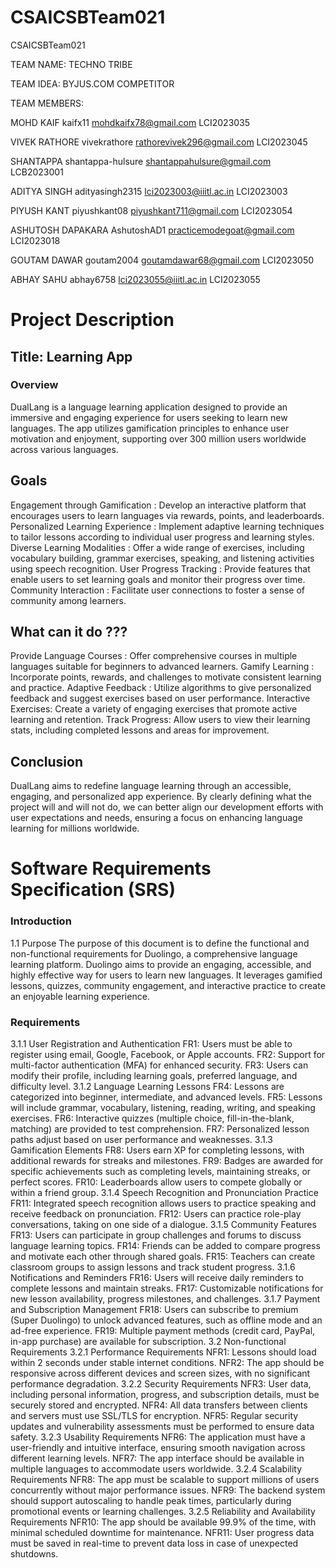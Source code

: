 # CSAICSBTeam021
CSAICSBTeam021

TEAM NAME:   TECHNO TRIBE

TEAM IDEA: BYJUS.COM COMPETITOR

TEAM MEMBERS:

MOHD KAIF kaifx11 mohdkaifx78@gmail.com LCI2023035

VIVEK RATHORE vivekrathore  rathorevivek296@gmail.com LCI2023045

SHANTAPPA  shantappa-hulsure shantappahulsure@gmail.com LCB2023001

ADITYA SINGH adityasingh2315 lci2023003@iiitl.ac.in LCI2023003

PIYUSH KANT piyushkant08 piyushkant711@gmail.com LCI2023054

ASHUTOSH DAPAKARA AshutoshAD1 practicemodegoat@gmail.com LCI2023018

GOUTAM DAWAR goutam2004 goutamdawar68@gmail.com LCI2023050

ABHAY SAHU abhay6758 lci2023055@iiitl.ac.in LCI2023055


# Project Description 

## Title: Learning App

### Overview
DualLang is a language learning application designed to provide an immersive and engaging experience for users seeking to learn new languages. The app utilizes gamification principles to enhance user motivation and enjoyment, supporting over 300 million users worldwide across various languages.

## Goals

Engagement through Gamification : Develop an interactive platform that encourages users to learn languages via rewards, points, and leaderboards.
Personalized Learning Experience : Implement adaptive learning techniques to tailor lessons according to individual user progress and learning styles.
Diverse Learning Modalities : Offer a wide range of exercises, including vocabulary building, grammar exercises, speaking, and listening activities using speech recognition.
User Progress Tracking : Provide features that enable users to set learning goals and monitor their progress over time.
Community Interaction : Facilitate user connections to foster a sense of community among learners.

## What can it do ???

Provide Language Courses : Offer comprehensive courses in multiple languages suitable for beginners to advanced learners.
Gamify Learning : Incorporate points, rewards, and challenges to motivate consistent learning and practice.
Adaptive Feedback : Utilize algorithms to give personalized feedback and suggest exercises based on user performance.
Interactive Exercises: Create a variety of engaging exercises that promote active learning and retention.
Track Progress: Allow users to view their learning stats, including completed lessons and areas for improvement.

## Conclusion
DualLang aims to redefine language learning through an accessible, engaging, and personalized app experience. By clearly defining what the project will and will not do, we can better align our development efforts with user expectations and needs, ensuring a focus on enhancing language learning for millions worldwide.




# Software Requirements Specification (SRS)

### Introduction

1.1 Purpose
The purpose of this document is to define the functional and non-functional requirements for Duolingo, a comprehensive language learning platform. Duolingo aims to provide an engaging, accessible, and highly effective way for users to learn new languages. It leverages gamified lessons, quizzes, community engagement, and interactive practice to create an enjoyable learning experience.


### Requirements

3.1.1 User Registration and Authentication
FR1: Users must be able to register using email, Google, Facebook, or Apple accounts.
FR2: Support for multi-factor authentication (MFA) for enhanced security.
FR3: Users can modify their profile, including learning goals, preferred language, and difficulty level.
3.1.2 Language Learning Lessons
FR4: Lessons are categorized into beginner, intermediate, and advanced levels.
FR5: Lessons will include grammar, vocabulary, listening, reading, writing, and speaking exercises.
FR6: Interactive quizzes (multiple choice, fill-in-the-blank, matching) are provided to test comprehension.
FR7: Personalized lesson paths adjust based on user performance and weaknesses.
3.1.3 Gamification Elements
FR8: Users earn XP for completing lessons, with additional rewards for streaks and milestones.
FR9: Badges are awarded for specific achievements such as completing levels, maintaining streaks, or perfect scores.
FR10: Leaderboards allow users to compete globally or within a friend group.
3.1.4 Speech Recognition and Pronunciation Practice
FR11: Integrated speech recognition allows users to practice speaking and receive feedback on pronunciation.
FR12: Users can practice role-play conversations, taking on one side of a dialogue.
3.1.5 Community Features
FR13: Users can participate in group challenges and forums to discuss language learning topics.
FR14: Friends can be added to compare progress and motivate each other through shared goals.
FR15: Teachers can create classroom groups to assign lessons and track student progress.
3.1.6 Notifications and Reminders
FR16: Users will receive daily reminders to complete lessons and maintain streaks.
FR17: Customizable notifications for new lesson availability, progress milestones, and challenges.
3.1.7 Payment and Subscription Management
FR18: Users can subscribe to premium (Super Duolingo) to unlock advanced features, such as offline mode and an ad-free experience.
FR19: Multiple payment methods (credit card, PayPal, in-app purchase) are available for subscription.
3.2 Non-functional Requirements
3.2.1 Performance Requirements
NFR1: Lessons should load within 2 seconds under stable internet conditions.
NFR2: The app should be responsive across different devices and screen sizes, with no significant performance degradation.
3.2.2 Security Requirements
NFR3: User data, including personal information, progress, and subscription details, must be securely stored and encrypted.
NFR4: All data transfers between clients and servers must use SSL/TLS for encryption.
NFR5: Regular security updates and vulnerability assessments must be performed to ensure data safety.
3.2.3 Usability Requirements
NFR6: The application must have a user-friendly and intuitive interface, ensuring smooth navigation across different learning levels.
NFR7: The app interface should be available in multiple languages to accommodate users worldwide.
3.2.4 Scalability Requirements
NFR8: The app must be scalable to support millions of users concurrently without major performance issues.
NFR9: The backend system should support autoscaling to handle peak times, particularly during promotional events or learning challenges.
3.2.5 Reliability and Availability Requirements
NFR10: The app should be available 99.9% of the time, with minimal scheduled downtime for maintenance.
NFR11: User progress data must be saved in real-time to prevent data loss in case of unexpected shutdowns.



